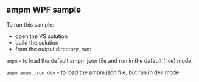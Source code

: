## ampm WPF sample

To run this sample:

* open the VS solution
* build the solution
* from the output directory, run:

`ampm` - to load the default ampm.json file and run in the default (live) mode.

`ampm ampm.json dev` - to load the ampm.json file, but run in dev mode.
